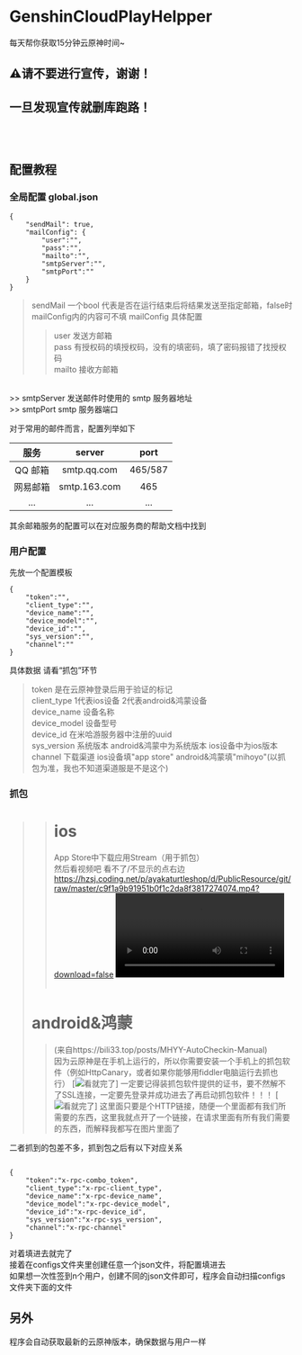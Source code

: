 # GenshinCloudPlayHelpper
每天帮你获取15分钟云原神时间~
## ⚠️请不要进行宣传，谢谢！
## 一旦发现宣传就删库跑路！
<br><br>
## 配置教程
### 全局配置 global.json
```
{
    "sendMail": true,
    "mailConfig": {
        "user":"",
        "pass":"",
        "mailto":"",
        "smtpServer":"",
        "smtpPort":""
    }
}
```
> sendMail   一个bool 代表是否在运行结束后将结果发送至指定邮箱，false时mailConfig内的内容可不填
> mailConfig 具体配置
>> user      发送方邮箱<br>
>> pass      有授权码的填授权码，没有的填密码，填了密码报错了找授权码<br>
>> mailto    接收方邮箱
<br>
>> smtpServer 发送邮件时使用的 smtp 服务器地址
<br>
>> smtpPort  smtp 服务器端口

对于常用的邮件而言，配置列举如下

|服务|server|port|
|:-:|:----:|:---:|
|QQ 邮箱|smtp.qq.com|465/587|
|网易邮箱|smtp.163.com|465|
|...|...|...|

其余邮箱服务的配置可以在对应服务商的帮助文档中找到

### 用户配置
先放一个配置模板
```
{
    "token":"",
    "client_type":"",
    "device_name":"",
    "device_model":"",
    "device_id":"",
    "sys_version":"",
    "channel":""
}
```
具体数据 请看“抓包”环节
> token 是在云原神登录后用于验证的标记<br>
> client_type 1代表ios设备 2代表android&鸿蒙设备<br>
> device_name 设备名称<br>
> device_model 设备型号<br>
> device_id 在米哈游服务器中注册的uuid<br>
> sys_version 系统版本 android&鸿蒙中为系统版本 ios设备中为ios版本<br>
> channel 下载渠道 ios设备填"app store" android&鸿蒙填"mihoyo"(以抓包为准，我也不知道渠道服是不是这个)<br>
### 抓包
>> # ios
>> App Store中下载应用Stream（用于抓包）<br>
>> 然后看视频吧
>> 看不了/不显示的点右边 https://hzsj.coding.net/p/ayakaturtleshop/d/PublicResource/git/raw/master/c9f1a9b91951b0f1c2da8f3817274074.mp4?download=false
>> <video src="https://hzsj.coding.net/p/ayakaturtleshop/d/PublicResource/git/raw/master/c9f1a9b91951b0f1c2da8f3817274074.mp4?download=false"></video><br><br>
> # android&鸿蒙<br>
>> (来自https://bili33.top/posts/MHYY-AutoCheckin-Manual)<br>
>> 因为云原神是在手机上运行的，所以你需要安装一个手机上的抓包软件（例如HttpCanary，或者如果你能够用fiddler电脑运行去抓也行）
>> [![看就完了](https://cdn.bilicdn.tk/gh/Vikutorika/assets@master/img/Github/MHYY-AutoCheckin/HTTPCANARY-Result.jpg?download=false)]
>> 一定要记得装抓包软件提供的证书，要不然解不了SSL连接，一定要先登录并成功进去了再启动抓包软件！！！
>> [![看就完了](https://cdn.bilicdn.tk/gh/Vikutorika/assets@master/img/Github/MHYY-AutoCheckin/HTTPS-REQUEST-RESULT.png?download=false)]
>> 这里面只要是个HTTP链接，随便一个里面都有我们所需要的东西，这里我就点开了一个链接，在请求里面有所有我们需要的东西，而解释我都写在图片里面了

二者抓到的包差不多，抓到包之后有以下对应关系
```-

{
    "token":"x-rpc-combo_token",
    "client_type":"x-rpc-client_type",
    "device_name":"x-rpc-device_name",
    "device_model":"x-rpc-device_model",
    "device_id":"x-rpc-device_id",
    "sys_version":"x-rpc-sys_version",
    "channel":"x-rpc-channel"
}
```
对着填进去就完了<br>
接着在configs文件夹里创建任意一个json文件，将配置填进去<br>
如果想一次性签到n个用户，创建不同的json文件即可，程序会自动扫描configs文件夹下面的文件
## 另外
程序会自动获取最新的云原神版本，确保数据与用户一样